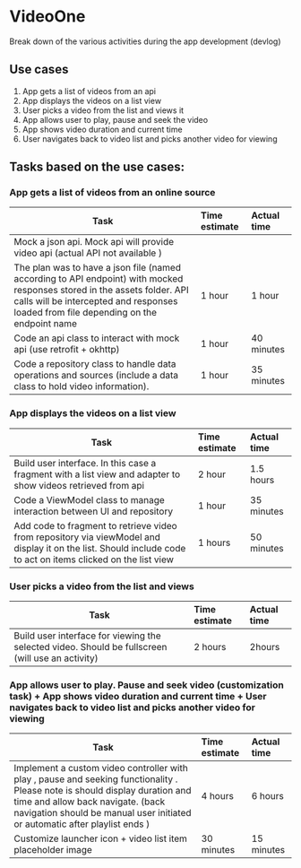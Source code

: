 # VideoOne

Break down of the various activities during the app development (devlog)

## Use cases
1. App gets a list of videos from an api
2. App displays the videos on a list view
3. User picks a video from the  list  and views it
4. App allows user to play, pause and seek  the video
5. App shows  video duration  and current  time
6. User navigates back to video list and picks another video for viewing



## Tasks based on the use cases:

### App gets a list of videos from an online source

|        Task                                                            | Time estimate   |  Actual time|
|------------------------------------------------------------------------|:----------------|:------------|
| Mock a json api. Mock api will provide video api (actual API not available )
The plan was to have a json file (named according to API endpoint) with mocked responses stored in the assets folder. API calls will be intercepted and responses loaded from file depending on the endpoint name | 1 hour | 1 hour |
| Code an api  class to interact with mock api (use retrofit + okhttp)| 1 hour | 40 minutes|
| Code a repository class  to  handle data operations and sources  (include a data class to hold video information).| 1 hour | 35 minutes|

### App displays the videos on a list view

|        Task                                                            | Time estimate   |  Actual time|
|------------------------------------------------------------------------|:----------------|:------------|
| Build user interface. In this case a fragment with a list view and adapter to show videos retrieved from api|  2 hour | 1.5 hours| 
| Code a ViewModel class to manage interaction between UI and repository | 1 hour  | 35 minutes  | 
| Add code to fragment to retrieve video from repository via viewModel and display it on the list. Should include code to act on items clicked on the list view | 1 hours | 50 minutes |

### User picks a video from the list and views

|        Task                                                            | Time estimate   |  Actual time|
|------------------------------------------------------------------------|:----------------|:------------|
| Build user interface for viewing the selected video. Should be fullscreen (will use an activity) | 2 hours | 2hours |
   
### App allows user to play. Pause and seek video (customization task) + App shows  video duration  and current  time + User navigates back to video list and picks another video for viewing

|        Task                                                            | Time estimate   |  Actual time|
|------------------------------------------------------------------------|:----------------|:------------| 
|Implement a custom video controller with play , pause and seeking functionality . Please note is should display duration and time  and allow back navigate. (back navigation should be manual user initiated or automatic after playlist ends ) | 4 hours | 6 hours |
|Customize launcher icon + video list item placeholder image | 30 minutes | 15 minutes |
